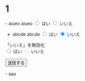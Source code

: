 # 1

<form method="post" action="example.cgi">
- aiueo aiueo
<input type="radio" name="q1" value="はい"> はい
<input type="radio" name="q1" value="いいえ"> いいえ

- abcde abcde
<input type="radio" name="q2" value="はい"> はい
<input type="radio" name="q2" value="いいえ" checked> いいえ

<p>「いいえ」を無効化<br>
<input type="radio" name="q3" value="はい"> はい
<input type="radio" name="q3" value="いいえ" disabled> いいえ
</p>

<p><input type="submit" value="送信する"></p>

</form>
- aaa

